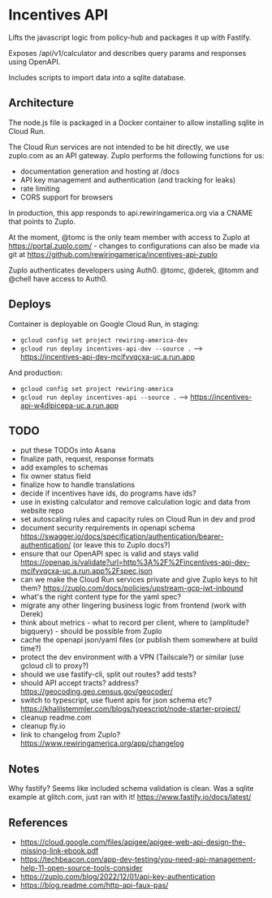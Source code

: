 # Incentives API

Lifts the javascript logic from policy-hub and packages it up with Fastify.

Exposes /api/v1/calculator and describes query params and responses using OpenAPI.

Includes scripts to import data into a sqlite database.

## Architecture

The node.js file is packaged in a Docker container to allow installing sqlite in Cloud Run.

The Cloud Run services are not intended to be hit directly, we use zuplo.com as an API gateway. Zuplo performs the following functions for us:
 - documentation generation and hosting at /docs
 - API key management and authentication (and tracking for leaks)
 - rate limiting
 - CORS support for browsers

In production, this app responds to api.rewiringamerica.org via a CNAME that points to Zuplo.

At the moment, @tomc is the only team member with access to Zuplo at https://portal.zuplo.com/ - changes to configurations can also be made via git at https://github.com/rewiringamerica/incentives-api-zuplo

Zuplo authenticates developers using Auth0. @tomc, @derek, @tomm and @chell have access to Auth0.

## Deploys

Container is deployable on Google Cloud Run, in staging:
 - `gcloud config set project rewiring-america-dev`
 - `gcloud run deploy incentives-api-dev --source .` --> https://incentives-api-dev-mcifvvqcxa-uc.a.run.app

And production:

 - `gcloud config set project rewiring-america`
 - `gcloud run deploy incentives-api --source .` --> https://incentives-api-w4dlpicepa-uc.a.run.app

## TODO

 * put these TODOs into Asana
 * finalize path, request, response formats
 * add examples to schemas
 * fix owner status field
 * finalize how to handle translations
 * decide if incentives have ids, do programs have ids?
 * use in existing calculator and remove calculation logic and data from website repo
 * set autoscaling rules and capacity rules on Cloud Run in dev and prod
 * document security requirements in openapi schema https://swagger.io/docs/specification/authentication/bearer-authentication/ (or leave this to Zuplo docs?)
 * ensure that our OpenAPI spec is valid and stays valid https://openap.is/validate?url=http%3A%2F%2Fincentives-api-dev-mcifvvqcxa-uc.a.run.app%2Fspec.json
 * can we make the Cloud Run services private and give Zuplo keys to hit them? https://zuplo.com/docs/policies/upstream-gcp-jwt-inbound
 * what's the right content type for the yaml spec?
 * migrate any other lingering business logic from frontend (work with Derek)
 * think about metrics - what to record per client, where to (amplitude? bigquery) - should be possible from Zuplo
 * cache the openapi json/yaml files (or publish them somewhere at build time?)
 * protect the dev environment with a VPN (Tailscale?) or similar (use gcloud cli to proxy?)
 * should we use fastify-cli, split out routes? add tests?
 * should API accept tracts? address? https://geocoding.geo.census.gov/geocoder/
 * switch to typescript, use fluent apis for json schema etc? https://khalilstemmler.com/blogs/typescript/node-starter-project/
 * cleanup readme.com
 * cleanup fly.io
 * link to changelog from Zuplo? https://www.rewiringamerica.org/app/changelog

## Notes

Why fastify? Seems like included schema validation is clean. Was a sqlite example at glitch.com, just ran with it! https://www.fastify.io/docs/latest/

## References

 - https://cloud.google.com/files/apigee/apigee-web-api-design-the-missing-link-ebook.pdf
 - https://techbeacon.com/app-dev-testing/you-need-api-management-help-11-open-source-tools-consider
 - https://zuplo.com/blog/2022/12/01/api-key-authentication
 - https://blog.readme.com/http-api-faux-pas/
